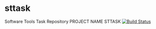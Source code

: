 # sttask
Software Tools Task Repository
PROJECT NAME STTASK [![Build Status](https://travis-ci.com/CrusadeTX/sttask.svg?branch=main)](https://travis-ci.com/CrusadeTX/sttask)